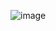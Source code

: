 ![image](https://github.com/burakdogangazi/.NET-RestApi/assets/76884187/73d7ca4f-3dc4-435d-a030-e87bdbf6b211)
